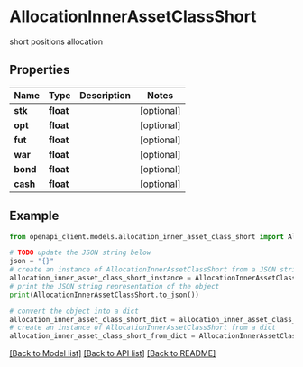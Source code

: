 # AllocationInnerAssetClassShort

short positions allocation

## Properties

Name | Type | Description | Notes
------------ | ------------- | ------------- | -------------
**stk** | **float** |  | [optional] 
**opt** | **float** |  | [optional] 
**fut** | **float** |  | [optional] 
**war** | **float** |  | [optional] 
**bond** | **float** |  | [optional] 
**cash** | **float** |  | [optional] 

## Example

```python
from openapi_client.models.allocation_inner_asset_class_short import AllocationInnerAssetClassShort

# TODO update the JSON string below
json = "{}"
# create an instance of AllocationInnerAssetClassShort from a JSON string
allocation_inner_asset_class_short_instance = AllocationInnerAssetClassShort.from_json(json)
# print the JSON string representation of the object
print(AllocationInnerAssetClassShort.to_json())

# convert the object into a dict
allocation_inner_asset_class_short_dict = allocation_inner_asset_class_short_instance.to_dict()
# create an instance of AllocationInnerAssetClassShort from a dict
allocation_inner_asset_class_short_from_dict = AllocationInnerAssetClassShort.from_dict(allocation_inner_asset_class_short_dict)
```
[[Back to Model list]](../README.md#documentation-for-models) [[Back to API list]](../README.md#documentation-for-api-endpoints) [[Back to README]](../README.md)


